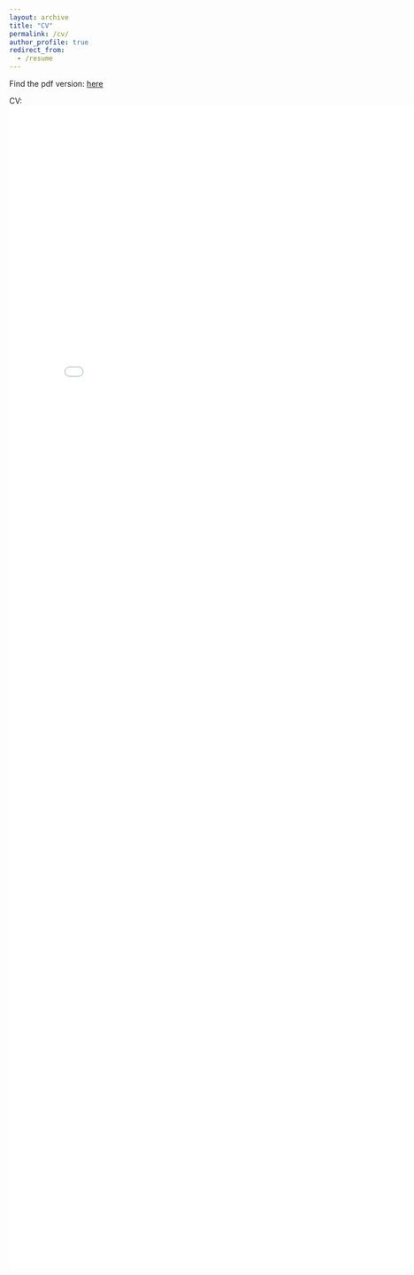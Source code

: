 ```yaml
---
layout: archive
title: "CV"
permalink: /cv/
author_profile: true
redirect_from:
  - /resume
---
```


Find the pdf version: [here](Nsapkota_CV_11212023.pdf)

CV:
<embed src="Nsapkota_CV_11212023.pdf" width="800px" height="2100px" />

